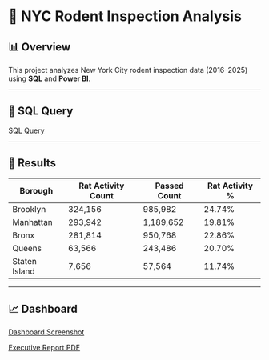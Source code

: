 # 🐀 NYC Rodent Inspection Analysis

## 📊 Overview
This project analyzes New York City rodent inspection data (2016–2025) using **SQL** and **Power BI**.

---

## 🔎 SQL Query
[SQL Query](sql/rodents_summary.sql)

---

## 📂 Results
| Borough       | Rat Activity Count | Passed Count | Rat Activity % |
|---------------|---------------------|--------------|----------------|
| Brooklyn      | 324,156             | 985,982      | 24.74%         |
| Manhattan     | 293,942             | 1,189,652    | 19.81%         |
| Bronx         | 281,814             | 950,768      | 22.86%         |
| Queens        | 63,566              | 243,486      | 20.70%         |
| Staten Island | 7,656               | 57,564       | 11.74%         |

---

## 📈 Dashboard
[Dashboard Screenshot](screenshots/rodent.bi.webflow.png)

[Executive Report PDF](docs/executive_view.pdf)
